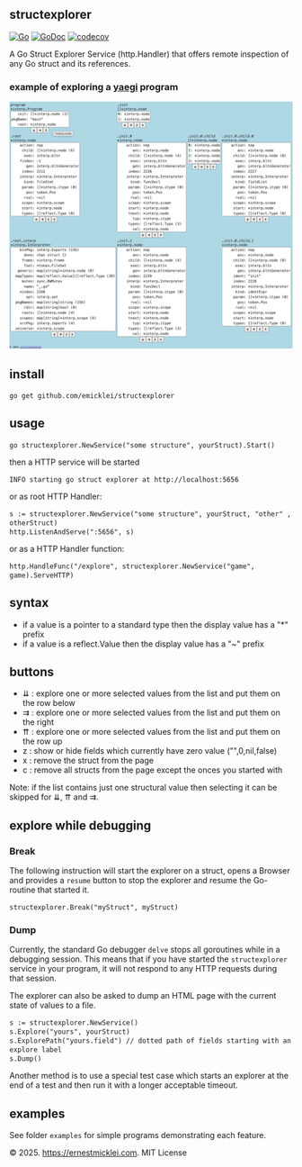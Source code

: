 ## structexplorer

[![Go](https://github.com/emicklei/structexplorer/actions/workflows/go.yml/badge.svg)](https://github.com/emicklei/structexplorer/actions/workflows/go.yml)
[![GoDoc](https://pkg.go.dev/badge/github.com/emicklei/structexplorer)](https://pkg.go.dev/github.com/emicklei/structexplorer)
[![codecov](https://codecov.io/gh/emicklei/structexplorer/branch/main/graph/badge.svg)](https://codecov.io/gh/emicklei/structexplorer)

A Go Struct Explorer Service (http.Handler) that offers remote inspection of any Go struct and its references.

### example of exploring a [yaegi](https://github.com/traefik/yaegi) program

![program](./doc/explore_yaegi.png "Yaegi explore")

## install

    go get github.com/emicklei/structexplorer

## usage

    go structexplorer.NewService("some structure", yourStruct).Start()

then a HTTP service will be started

    INFO starting go struct explorer at http://localhost:5656

or as root HTTP Handler:

    s := structexplorer.NewService("some structure", yourStruct, "other" , otherStruct)
    http.ListenAndServe(":5656", s)

or as a HTTP Handler function:

    http.HandleFunc("/explore", structexplorer.NewService("game", game).ServeHTTP)

## syntax

- if a value is a pointer to a standard type then the display value has a "*" prefix
- if a value is a reflect.Value then the display value has a "~" prefix

## buttons

- ⇊ : explore one or more selected values from the list and put them on the row below
- ⇉ : explore one or more selected values from the list and put them on the right
- ⇈ : explore one or more selected values from the list and put them on the row up
- z : show or hide fields which currently have zero value ("",0,nil,false)
- x : remove the struct from the page
- c : remove all structs from the page except the onces you started with

Note: if the list contains just one structural value then selecting it can be skipped for ⇊, ⇈ and ⇉.

## explore while debugging

### Break

The following instruction will start the explorer on a struct, opens a Browser and provides a `resume` button to stop the explorer and resume the Go-routine that started it.

    structexplorer.Break("myStruct", myStruct)

### Dump

Currently, the standard Go debugger `delve` stops all goroutines while in a debugging session.
This means that if you have started the `structexplorer` service in your program, it will not respond to any HTTP requests during that session.

The explorer can also be asked to dump an HTML page with the current state of values to a file.

    s := structexplorer.NewService()
    s.Explore("yours", yourStruct)
    s.ExplorePath("yours.field") // dotted path of fields starting with an explore label
    s.Dump()

Another method is to use a special test case which starts an explorer at the end of a test and then run it with a longer acceptable timeout.

## examples

See folder `examples` for simple programs demonstrating each feature.


&copy; 2025. https://ernestmicklei.com. MIT License